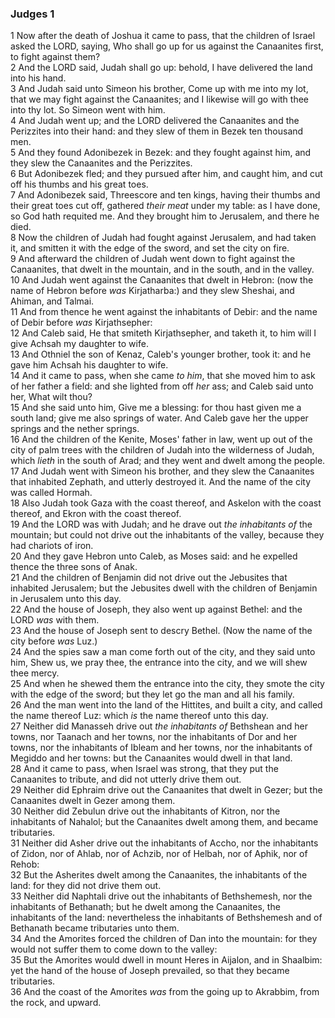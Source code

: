 ### Judges 1

1 Now after the death of Joshua it came to pass, that the children of Israel asked the LORD, saying, Who shall go up for us against the Canaanites first, to fight against them?  
2 And the LORD said, Judah shall go up: behold, I have delivered the land into his hand.  
3 And Judah said unto Simeon his brother, Come up with me into my lot, that we may fight against the Canaanites; and I likewise will go with thee into thy lot. So Simeon went with him.  
4 And Judah went up; and the LORD delivered the Canaanites and the Perizzites into their hand: and they slew of them in Bezek ten thousand men.  
5 And they found Adonibezek in Bezek: and they fought against him, and they slew the Canaanites and the Perizzites.  
6 But Adonibezek fled; and they pursued after him, and caught him, and cut off his thumbs and his great toes.  
7 And Adonibezek said, Threescore and ten kings, having their thumbs and their great toes cut off, gathered *their meat* under my table: as I have done, so God hath requited me. And they brought him to Jerusalem, and there he died.  
8 Now the children of Judah had fought against Jerusalem, and had taken it, and smitten it with the edge of the sword, and set the city on fire.  
9 And afterward the children of Judah went down to fight against the Canaanites, that dwelt in the mountain, and in the south, and in the valley.  
10 And Judah went against the Canaanites that dwelt in Hebron: (now the name of Hebron before *was* Kirjatharba:) and they slew Sheshai, and Ahiman, and Talmai.  
11 And from thence he went against the inhabitants of Debir: and the name of Debir before *was* Kirjathsepher:  
12 And Caleb said, He that smiteth Kirjathsepher, and taketh it, to him will I give Achsah my daughter to wife.  
13 And Othniel the son of Kenaz, Caleb's younger brother, took it: and he gave him Achsah his daughter to wife.  
14 And it came to pass, when she came *to him*, that she moved him to ask of her father a field: and she lighted from off *her* ass; and Caleb said unto her, What wilt thou?  
15 And she said unto him, Give me a blessing: for thou hast given me a south land; give me also springs of water. And Caleb gave her the upper springs and the nether springs.  
16 And the children of the Kenite, Moses' father in law, went up out of the city of palm trees with the children of Judah into the wilderness of Judah, which *lieth* in the south of Arad; and they went and dwelt among the people.  
17 And Judah went with Simeon his brother, and they slew the Canaanites that inhabited Zephath, and utterly destroyed it. And the name of the city was called Hormah.  
18 Also Judah took Gaza with the coast thereof, and Askelon with the coast thereof, and Ekron with the coast thereof.  
19 And the LORD was with Judah; and he drave out *the inhabitants of* the mountain; but could not drive out the inhabitants of the valley, because they had chariots of iron.  
20 And they gave Hebron unto Caleb, as Moses said: and he expelled thence the three sons of Anak.  
21 And the children of Benjamin did not drive out the Jebusites that inhabited Jerusalem; but the Jebusites dwell with the children of Benjamin in Jerusalem unto this day.  
22 And the house of Joseph, they also went up against Bethel: and the LORD *was* with them.  
23 And the house of Joseph sent to descry Bethel. (Now the name of the city before *was* Luz.)  
24 And the spies saw a man come forth out of the city, and they said unto him, Shew us, we pray thee, the entrance into the city, and we will shew thee mercy.  
25 And when he shewed them the entrance into the city, they smote the city with the edge of the sword; but they let go the man and all his family.  
26 And the man went into the land of the Hittites, and built a city, and called the name thereof Luz: which *is* the name thereof unto this day.  
27 Neither did Manasseh drive out *the inhabitants of* Bethshean and her towns, nor Taanach and her towns, nor the inhabitants of Dor and her towns, nor the inhabitants of Ibleam and her towns, nor the inhabitants of Megiddo and her towns: but the Canaanites would dwell in that land.  
28 And it came to pass, when Israel was strong, that they put the Canaanites to tribute, and did not utterly drive them out.  
29 Neither did Ephraim drive out the Canaanites that dwelt in Gezer; but the Canaanites dwelt in Gezer among them.  
30 Neither did Zebulun drive out the inhabitants of Kitron, nor the inhabitants of Nahalol; but the Canaanites dwelt among them, and became tributaries.  
31 Neither did Asher drive out the inhabitants of Accho, nor the inhabitants of Zidon, nor of Ahlab, nor of Achzib, nor of Helbah, nor of Aphik, nor of Rehob:  
32 But the Asherites dwelt among the Canaanites, the inhabitants of the land: for they did not drive them out.  
33 Neither did Naphtali drive out the inhabitants of Bethshemesh, nor the inhabitants of Bethanath; but he dwelt among the Canaanites, the inhabitants of the land: nevertheless the inhabitants of Bethshemesh and of Bethanath became tributaries unto them.  
34 And the Amorites forced the children of Dan into the mountain: for they would not suffer them to come down to the valley:  
35 But the Amorites would dwell in mount Heres in Aijalon, and in Shaalbim: yet the hand of the house of Joseph prevailed, so that they became tributaries.  
36 And the coast of the Amorites *was* from the going up to Akrabbim, from the rock, and upward.  
